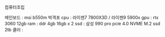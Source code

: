 컴퓨터조립

메인보드 : msi b550m  박격포
cpu : 라이젠7 7800X3D / 라이젠9 5900x
gpu : rtx 3060 12gb
ram : ddr 4gb 16gb x 2
ssd : 삼성 990 pro pcie 4.0 NVME M.2 ssd 2tb
쿨러 : 
